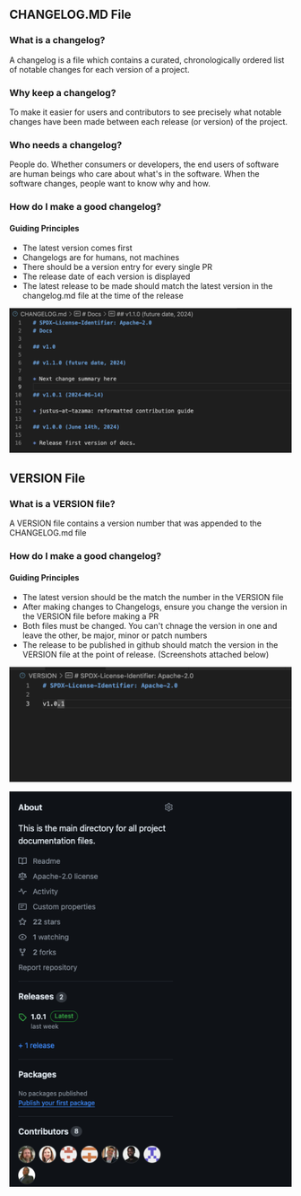 <!-- SPDX-License-Identifier: Apache-2.0 -->

## CHANGELOG.MD File

### What is a changelog?
A changelog is a file which contains a curated, chronologically ordered list of notable changes for each version of a project.

###  Why keep a changelog?
To make it easier for users and contributors to see precisely what notable changes have been made between each release (or version) of the project.

### Who needs a changelog?
People do. Whether consumers or developers, the end users of software are human beings who care about what's in the software. When the software changes, people want to know why and how.

### How do I make a good changelog?

#### Guiding Principles

- The latest version comes first
- Changelogs are for humans, not machines
- There should be a version entry for every single PR
- The release date of each version is displayed
- The latest release to be made should match the latest version in the changelog.md file at the time of the release

![alt text](../../images/Changelog-file.png)

## VERSION File

###  What is a VERSION file?
A VERSION file contains a version number that was appended to the CHANGELOG.md file

### How do I make a good changelog?

#### Guiding Principles

- The latest version should be the match the number in the VERSION file
- After making changes to Changelogs, ensure you change the version in the VERSION file before making a PR
- Both files must be changed. You can't chnage the version in one and leave the other, be major, minor or patch numbers
- The release to be published in github should match the version in the VERSION file at the point of release. (Screenshots attached below)

![alt text](../../images/version-file.png)

![alt text](../../images/release-file.png)